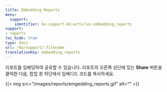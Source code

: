 ```yaml
---
title: Embedding Reports
menu:
  support:
    identifier: ko-support-kb-articles-embedding_reports
support:
- reports
toc_hide: true
type: docs
url: /ko/support/:filename
translationKey: embedding_reports
---
```

리포트를 임베딩하여 공유할 수 있습니다. 리포트의 오른쪽 상단에 있는 **Share** 버튼을 클릭한 다음, 팝업 창 하단에서 임베디드 코드를 복사하세요.

{{< img src="/images/reports/emgedding_reports.gif" alt="" >}}

